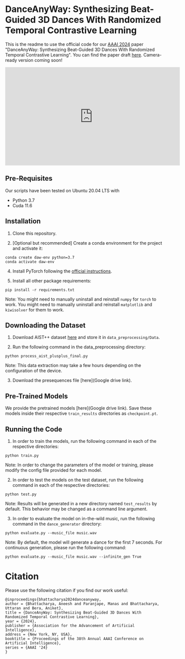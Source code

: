 # DanceAnyWay: Synthesizing Beat-Guided 3D Dances With Randomized Temporal Contrastive Learning

This is the readme to use the official code for our [AAAI 2024](https://aaai.org/aaai-conference/) paper "DanceAnyWay: Synthesizing Beat-Guided 3D Dances With Randomized Temporal Contrastive Learning". You can find the paper draft [here](https://arxiv.org/abs/2303.03870). Camera-ready version coming soon!

<center>
<iframe width="560" height="315" src="https://www.youtube.com/embed/SRMI2HzIuLs?si=tuNwgG7x0-EHrRJn" title="YouTube video player" frameborder="0" allow="accelerometer; autoplay; clipboard-write; encrypted-media; gyroscope; picture-in-picture; web-share" allowfullscreen></iframe>
</center>

## Pre-Requisites
Our scripts have been tested on Ubuntu 20.04 LTS with
- Python 3.7
- Cuda 11.6

## Installation
1. Clone this repository.

2. [Optional but recommended] Create a conda environment for the project and activate it:

```
conda create daw-env python=3.7
conda activate daw-env
```

4. Install PyTorch following the [official instructions](https://pytorch.org/).

5. Install all other package requirements:

```
pip install -r requirements.txt
```
Note: You might need to manually uninstall and reinstall `numpy` for `torch` to work. You might need to manually uninstall and reinstall `matplotlib` and `kiwisolver` for them to work.


## Downloading the Dataset
1. Download AIST++ dataset [here](https://google.github.io/aistplusplus_dataset/download.html) and store it in `data_preprocessing/Data`.

2. Run the following command in the data_preprocessing directory:
```
python process_aist_plusplus_final.py
```
Note: This data extraction may take a few hours depending on the configuration of the device.

3. Download the presequences file [here](Google drive link).


## Pre-Trained Models
We provide the pretrained models [here](Google drive link). Save these models inside their respective `train_results` directories as `checkpoint.pt`.


## Running the Code
1. In order to train the models, run the following command in each of the respective directories:
```
python train.py
```
Note: In order to change the parameters of the model or training, please modify the config file provided for each model.

2. In order to test the models on the test dataset, run the following command in each of the respective directories:
```
python test.py
```
Note: Results will be generated in a new directory named `test_results` by default. This behavior may be changed as a command line argument.

3. In order to evaluate the model on in-the-wild music, run the following command in the `dance_generator` directory:
```
python evaluate.py --music_file music.wav
```
Note: By default, the model will generate a dance for the first 7 seconds. For continuous generation, please run the following command:
```
python evaluate.py --music_file music.wav --infinite_gen True
```

# Citation
Please use the following citation if you find our work useful:
```
@inproceedings{bhattacharya2024danceanyway,
author = {Bhattacharya, Aneesh and Paranjape, Manas and Bhattacharya, Uttaran and Bera, Aniket},
title = {DanceAnyWay: Synthesizing Beat-Guided 3D Dances With Randomized Temporal Contrastive Learning},
year = {2024},
publisher = {Association for the Advancement of Artificial Intelligence},
address = {New York, NY, USA},
booktitle = {Proceedings of the 38th Annual AAAI Conference on Artificial Intelligence},
series = {AAAI '24}
}
```

